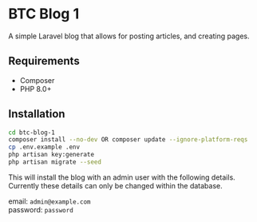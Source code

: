 # BTC Blog 1

A simple Laravel blog that allows for posting articles, and creating pages.

## Requirements

* Composer
* PHP 8.0+

## Installation

```bash
cd btc-blog-1
composer install --no-dev OR composer update --ignore-platform-reqs
cp .env.example .env
php artisan key:generate
php artisan migrate --seed
````

This will install the blog with an admin user with the following details. Currently these details can only be changed within the database.

email: `admin@example.com`<br>
password: `password`
